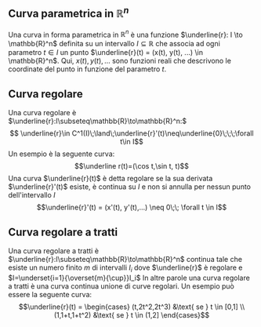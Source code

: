 ## Curva parametrica in $\mathbb{R}^n$
Una curva in forma parametrica in $\mathbb{R}^n$ è una funzione $\underline{r}: I \to \mathbb{R}^n$ definita su un intervallo $I \subseteq \mathbb{R}$ che associa ad ogni parametro $t \in I$ un punto $\underline{r}(t) = (x(t), y(t), ...) \in \mathbb{R}^n$.
Qui, $x(t), y(t), ...$ sono funzioni reali che descrivono le coordinate del punto in funzione del parametro $t$.
## Curva regolare
Una curva regolare è $\underline{r}:I\subseteq\mathbb{R}\to\mathbb{R}^n:$
$$ \underline{r}\in C^1(I)\;\land\;\underline{r}'(t)\neq\underline{0}\;\;\;\forall t\in I$$
Un esempio è la seguente curva:
$$\underline r(t)=(\cos t,\sin t, t)$$
Una curva $\underline{r}(t)$ è detta regolare se la sua derivata $\underline{r}'(t)$ esiste, è continua su $I$ e non si annulla per nessun punto dell'intervallo $I$
$$\underline{r}'(t) = (x'(t), y'(t),...) \neq 0\;\; \forall t \in I$$
## Curva regolare a tratti
Una curva regolare a tratti è $\underline{r}:I\subseteq\mathbb{R}\to\mathbb{R}^n$ continua tale che esiste un numero finito $m$ di intervalli $I_i$ dove $\underline{r}$ è regolare e $I=\underset{i=1}{\overset{m}{\cup}}I_i$
In altre parole una curva regolare a tratti è una curva continua unione di curve regolari.
Un esempio può essere la seguente curva:
$$\underline{r}(t) =
\begin{cases}
(t,2t^2,2t^3) &\text{ se } t \in [0,1] \\
(1,1+t,1+t^2) &\text{ se } t \in (1,2]
\end{cases}$$